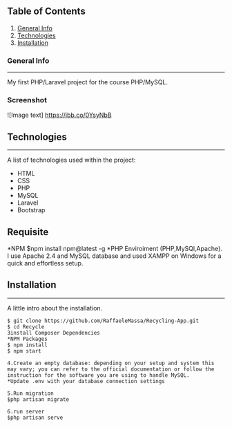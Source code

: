 
## Table of Contents
1. [General Info](#general-info)
2. [Technologies](#technologies)
3. [Installation](#installation)

### General Info
***
My first PHP/Laravel project for the course PHP/MySQL.
### Screenshot
![Image text] https://ibb.co/0YsyNbB
## Technologies
***
A list of technologies used within the project:
* HTML
* CSS
* PHP
* MySQL
* Laravel
* Bootstrap
## Requisite
*NPM
$npm install npm@latest -g
*PHP Enviroiment (PHP,MySQl,Apache). I use Apache 2.4 and MySQL database and   used XAMPP on Windows for a quick and effortless setup.
## Installation
***
A little intro about the installation.
```
$ git clone https://github.com/RaffaeleMassa/Recycling-App.git
$ cd Recycle
3install Composer Dependencies
*NPM Packages
$ npm install
$ npm start

4.Create an empty database: depending on your setup and system this may vary; you can refer to the official documentation or follow the instruction for the software you are using to handle MySQL.
*Update .env with your database connection settings

5.Run migration
$php artisan migrate

6.run server
$php artisan serve


